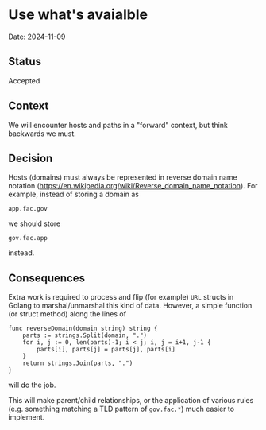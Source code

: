 # Use what's avaialble

Date: 2024-11-09

## Status

Accepted

## Context

We will encounter hosts and paths in a "forward" context, but think backwards we must.

## Decision

Hosts (domains) must always be represented in reverse domain name notation (https://en.wikipedia.org/wiki/Reverse_domain_name_notation). For example, instead of storing a domain as 

`app.fac.gov`

we should store

`gov.fac.app`

instead.

## Consequences

Extra work is required to process and flip (for example) `URL` structs in Golang to marshal/unmarshal this kind of data. However, a simple function (or struct method) along the lines of

```
func reverseDomain(domain string) string {
	parts := strings.Split(domain, ".")
	for i, j := 0, len(parts)-1; i < j; i, j = i+1, j-1 {
		parts[i], parts[j] = parts[j], parts[i]
	}
	return strings.Join(parts, ".")
}
```

will do the job. 

This will make parent/child relationships, or the application of various rules (e.g. something matching a TLD pattern of `gov.fac.*`) much easier to implement.